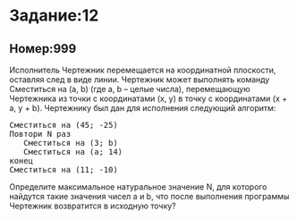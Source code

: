 <h1>Задание:12</h1><h2>Номер:999</h2><p>Исполнитель Чертежник перемещается на координатной плоскости, оставляя след в виде линии. Чертежник может выполнять команду Сместиться на (a, b) (где a, b – целые числа), перемещающую Чертежника из точки с координатами (x, y) в точку с координатами (x + a,&nbsp;y + b). Чертежнику был дан для исполнения следующий алгоритм:&nbsp;</p><pre class="ql-syntax" spellcheck="false">Сместиться на (45; -25)
Повтори N раз
   Сместиться на (3; b)
   Сместиться на (a; 14)
конец
Сместиться на (11; -10)
</pre><p>Определите максимальное натуральное значение N, для которого найдутся такие значения чисел a и b, что после выполнения программы Чертежник возвратится в исходную точку?&nbsp;</p>